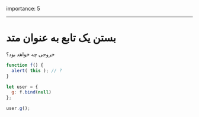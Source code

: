 importance: 5

---

# بستن یک تابع به عنوان متد

خروجی چه خواهد بود؟

```js
function f() {
  alert( this ); // ?
}

let user = {
  g: f.bind(null)
};

user.g();
```

